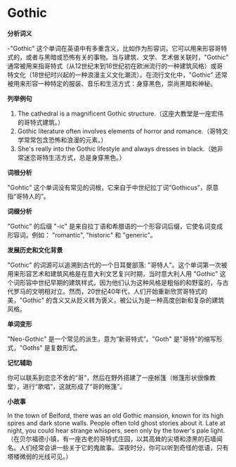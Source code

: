 # Gothic

**分析词义**

  

\-"Gothic" 这个单词在英语中有多重含义，比如作为形容词，它可以用来形容哥特式的，或者与黑暗或恐怖有关的事物。当与建筑、文学、艺术做关联时，"Gothic" 通常被用来指哥特式（从12世纪末到16世纪初在欧洲流行的一种建筑风格）或哥特文化（18世纪时兴起的一种浪漫主义文化潮流）。在流行文化中，"Gothic" 还常被用来形容一种特定的服装、音乐和生活方式：身穿黑色，崇尚黑暗和神秘。

  

**列举例句**

  

1.  The cathedral is a magnificent Gothic structure.（这座大教堂是一座宏伟的哥特式建筑。）
2.  Gothic literature often involves elements of horror and romance.（哥特文学常常包含恐怖和浪漫的元素。）
3.  She's really into the Gothic lifestyle and always dresses in black.（她非常迷恋哥特生活方式，总是身穿黑色。）

  

**词根分析**

  

"Gohtic" 这个单词没有常见的词根，它来自于中世纪拉丁词“Gothicus”，原意指“哥特人的”。

  

**词缀分析**

  

"Gothic" 的后缀 "-ic" 是来自拉丁语和希腊语的一个形容词后缀，它使名词变成形容词。例如： "romantic", "historic" 和 "generic"。

  

**发展历史和文化背景**

  

"Gothic" 的词源可以追溯到古代的一个日耳曼部落: "哥特人"。这个单词第一次被用来形容艺术和建筑风格是在意大利文艺复兴时期，当时意大利人用 "Gothic" 这个词形容中世纪早期的建筑样式，因为他们认为这种风格是粗俗的和野蛮的，与古代罗马的文明相对立。然而，20世纪40年代，人们开始重新欣赏哥特式的美，"Gothic" 的含义又从贬义转为褒义，被公认为是一种高度创新和复杂的建筑风格。

  

**单词变形**

  

"Neo-Gothic" 是一个常见的派生，意为“新哥特式”。"Goth" 是"哥特"的缩写形式，"Goths" 是复数形式。

  

**记忆辅助**

  

你可以联系到恋恋不舍的“哥”，然后在野外搭建了一座帐篷（帐篷形状很像教堂），进行“歌唱”，这就形成了“哥的帐篷”。

  

**小故事**

  

In the town of Belford, there was an old Gothic mansion, known for its high spires and dark stone walls. People often told ghost stories about it. Late at night, you could hear strange whispers, seen only by the tower's pale light.（在贝尔福德小镇，有一座古老的哥特式庄园，以其高耸的尖塔和漆黑的石墙闻名。人们经常会讲一些关于它的鬼故事。深夜时分，你可以听到奇怪的低语，只有塔楼微弱的光线可见。）
